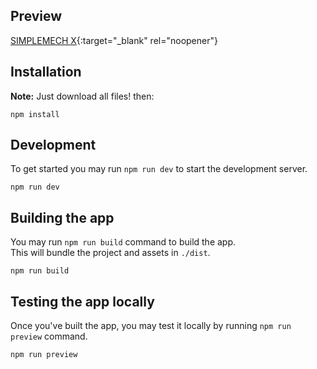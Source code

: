## Preview

[SIMPLEMECH X](https://sprightly-sprite-987e18.netlify.app/){:target="_blank" rel="noopener"}


## Installation

**Note:** Just download all files! then:

```shell
npm install
```

## Development

To get started you may run `npm run dev` to start the development server.

```shell
npm run dev
```

## Building the app

You may run `npm run build` command to build the app.  
This will bundle the project and assets in `./dist`.

```shell
npm run build
```

## Testing the app locally

Once you've built the app, you may test it locally by running `npm run preview` command.

```shell
npm run preview
```
